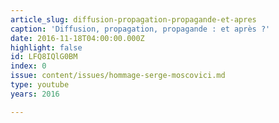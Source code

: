 ```yaml
---
article_slug: diffusion-propagation-propagande-et-apres
caption: 'Diffusion, propagation, propagande : et après ?'
date: 2016-11-18T04:00:00.000Z
highlight: false
id: LFQ8IQlG0BM
index: 0
issue: content/issues/hommage-serge-moscovici.md
type: youtube
years: 2016

---
```

